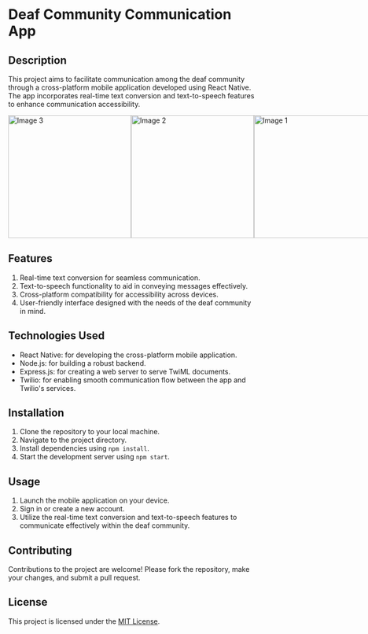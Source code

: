 # Deaf Community Communication App

## Description
This project aims to facilitate communication among the deaf community through a cross-platform mobile application developed using React Native. The app incorporates real-time text conversion and text-to-speech features to enhance communication accessibility.

<div style="display: flex;">
    <img src="https://i.imgur.com/moyuuC3.jpeg" alt="Image 3" width="250" />
    <img src="https://i.imgur.com/3DMQjRs.png" alt="Image 2" width="250" />
    <img src="https://i.imgur.com/DtBmSp6.jpeg" alt="Image 1" width="250" />
</div>



## Features
1. Real-time text conversion for seamless communication.
2. Text-to-speech functionality to aid in conveying messages effectively.
3. Cross-platform compatibility for accessibility across devices.
4. User-friendly interface designed with the needs of the deaf community in mind.

## Technologies Used
- React Native: for developing the cross-platform mobile application.
- Node.js: for building a robust backend.
- Express.js: for creating a web server to serve TwiML documents.
- Twilio: for enabling smooth communication flow between the app and Twilio's services.

## Installation
1. Clone the repository to your local machine.
2. Navigate to the project directory.
3. Install dependencies using `npm install`.
4. Start the development server using `npm start`.

## Usage
1. Launch the mobile application on your device.
2. Sign in or create a new account.
3. Utilize the real-time text conversion and text-to-speech features to communicate effectively within the deaf community.

## Contributing
Contributions to the project are welcome! Please fork the repository, make your changes, and submit a pull request.

## License
This project is licensed under the [MIT License](https://opensource.org/licenses/MIT).
